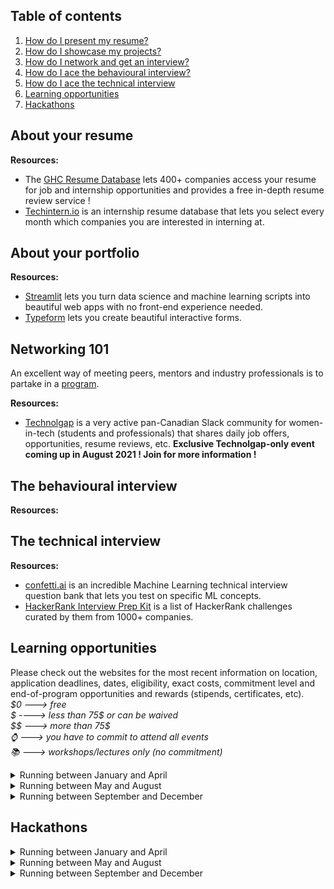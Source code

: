 ## Table of contents
1. [How do I present my resume?](https://github.com/nadiaenh/cheatsheet/blob/main/career%20and%20personal%20development.md#about-your-resume)
2. [How do I showcase my projects?](https://github.com/nadiaenh/cheatsheet/blob/main/career%20and%20personal%20development.md##about-your-portfolio)
3. [How do I network and get an interview?](https://github.com/nadiaenh/cheatsheet/blob/main/career%20and%20personal%20development.md##networking-101)
4. [How do I ace the behavioural interview?](https://github.com/nadiaenh/cheatsheet/blob/main/career%20and%20personal%20development.md##the-behavioural-interview)
5. [How do I ace the technical interview](https://github.com/nadiaenh/cheatsheet/blob/main/career%20and%20personal%20development.md##the-technical-interview)
6. [Learning opportunities](https://github.com/nadiaenh/cheatsheet/blob/main/career%20and%20personal%20development.md##learning-opportunities)
7. [Hackathons](https://github.com/nadiaenh/cheatsheet/blob/main/career%20and%20personal%20development.md##hackathons)

## About your resume

**Resources:**  
* The [GHC Resume Database](https://ghc.anitab.org/attend/resume-database) lets 400+ companies access your resume for job and internship opportunities and provides a free in-depth resume review service !
* [Techintern.io](https://www.techintern.io/student) is an internship resume database that lets you select every month which companies you are interested in interning at.

## About your portfolio

**Resources:**  
* [Streamlit](https://streamlit.io/) lets you turn data science and machine learning scripts into beautiful web apps with no front-end experience needed.
* [Typeform](https://www.typeform.com/) lets you create beautiful interactive forms.

## Networking 101

An excellent way of meeting peers, mentors and industry professionals is to partake in a [program](https://github.com/nadiaenh/cheatsheet/blob/main/Getting%20a%20job.md#learning-opportunities). 

**Resources:**
* [Technolgap](https://tinyurl.com/join-technolgap) is a very active pan-Canadian Slack community for women-in-tech (students and professionals) that shares daily job offers, opportunities, resume reviews, etc. **Exclusive Technolgap-only event coming up in August 2021 ! Join for more information !**

## The behavioural interview

**Resources:**  

## The technical interview

**Resources:**  
* [confetti.ai](https://www.confetti.ai/) is an incredible Machine Learning technical interview question bank that lets you test on specific ML concepts. 
* [HackerRank Interview Prep Kit](https://www.hackerrank.com/interview/interview-preparation-kit) is a list of HackerRank challenges curated by them from 1000+ companies.  

## Learning opportunities
Please check out the websites for the most recent information on location, application deadlines, dates, eligibility, exact costs, commitment level and end-of-program opportunities and rewards (stipends, certificates, etc).   
*$0 ---> free  
$ ----> less than 75$ or can be waived  
$$ ---> more than 75$  
:watch: ---> you have to commit to attend all events  
:books: ---> workshops/lectures only (no commitment)*

<details>
  <summary> Running between January and April </summary>  
  
* [AI Launch Lab R&D Program](https://launchlab.ai/rd-program/) is a research and development program that has you working on a real-world (no like, actually) AI project under a mandator (a company, a PhD student, etc.) **Runs Jan-Mar, $, :watch:**

 </details>

<details>
  <summary> Running between May and August </summary>  
  
* [AI4Good Lab](https://www.ai4goodlab.com/) is a 7-week women-only introduction to machine learning and artificial intelligence program concluding in a 3-week team project that lets you make valuable connections and is an excellent springboard into the world of ML/AI. **Runs May-June, $, :watch:**
* [AI Launch Lab R&D Program](https://launchlab.ai/rd-program/) is a research and development program that has you working on a real-world (no like, actually) AI project under a mandator (a company, a PhD student, etc.) **Runs Jun-Aug, $, :watch:**
* [URx Talent Development Program](https://onereq.com/urx/talent-development-program/) is a series of workshops designed to help you start your career in tech. **Runs Jun-Aug, $0, :books:**
  
</details>

<details>
  <summary> Running between September and December </summary>  
  
* [DS4A/Women](https://www.correlation-one.com/data-science-for-all-women) is a virtual 7-week Data Science program for women that teaches you real-world data analysis skills  concluding with a team project, and lets you network and be matched with a mentor. **Runs Sep-Oct, $0, :watch:**
* [AI Launch Lab R&D Program](https://launchlab.ai/rd-program/) is a research and development program that has you working on a real-world (no like, actually) AI project under a mandator (a company, a PhD student, etc.) **Runs Sep-Nov, $, :watch:**
  
</details>

## Hackathons

<details>
  <summary> Running between January and April </summary>  

</details>
 
<details>
  <summary> Running between May and August </summary>  

* [TechNova](https://www.itstechnova.org/) is UWaterloo's first global women-in-tech hackathon, featuring a 3-day workshop period followed by the 36-hour hackathon and concluding with a 5-day networking period. **Applications close July 12th, runs Aug 24-29th 2021**

</details>

<details>
  <summary> Running between September and December </summary>  

</details>
